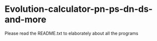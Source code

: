 # Evolution-calculator-pn-ps-dn-ds-and-more
Please read the README.txt to elaborately about all the programs
